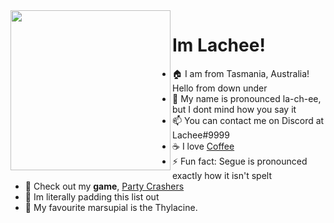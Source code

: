 <img align="left" src="https://github.com/Lachee/Lachee/blob/master/moominsip_square.gif?raw=true" width=256>

# Im Lachee!
- 🏠 I am from Tasmania, Australia! Hello from down under
- 💬 My name is pronounced la-ch-ee, but I dont mind how you say it
- 📫 You can contact me on Discord at Lachee#9999
- ☕ I love [Coffee](https://ko-fi.com/lachee)
- ⚡ Fun fact: Segue is pronounced exactly how it isn't spelt
- 🚗 Check out my **game**, [Party Crashers](http://www.partycrashersgame.com/)
- 🤖 Im literally padding this list out
- 🐅 My favourite marsupial is the Thylacine.

<!---
oh you found my notes... you are nosy aint ya.

Well while you are here, check out my twitter! https://twitter.com/Lachee_
I share a lot of cool game stuff and art on it

Highlight this in Discord API server and I will give you a pat.

--->
